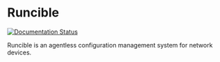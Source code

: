 # Runcible

[![Documentation Status](https://readthedocs.org/projects/runcible/badge/?version=latest)](https://runcible.readthedocs.io/en/latest/?badge=latest)

Runcible is an agentless configuration management system for network devices.